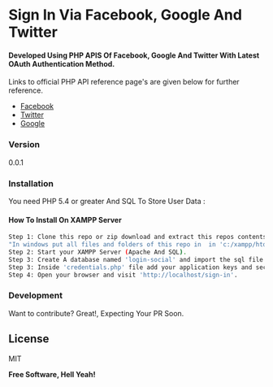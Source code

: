 # Sign In Via Facebook, Google And Twitter

#### Developed Using PHP APIS Of Facebook, Google And Twitter With Latest OAuth Authentication Method.
Links to official PHP API reference page's are given below for further reference.
  - [Facebook]
  - [Twitter]
  - [Google]
  


### Version
0.0.1



### Installation

You need PHP 5.4 or greater And SQL To Store User Data :

#### How To Install On XAMPP Server
```sh
Step 1: Clone this repo or zip download and extract this repos contents to some folder inside your 'htdocs' folder.
"In windows put all files and folders of this repo in  in 'c:/xampp/htdocs/sign-in' suppose"
Step 2: Start your XAMPP Server (Apache And SQL).
Step 3: Create A database named 'login-social' and import the sql file present in 'SQL/login-social.sql' into it.
Step 3: Inside 'credentials.php' file add your application keys and secrets.
Step 4: Open your browser and visit 'http://localhost/sign-in'.
```

### Development

Want to contribute? Great!, Expecting Your PR Soon. 



License
----

MIT


**Free Software, Hell Yeah!**

  [git-repo-url]: <https://github.com/rohitchoubey15847/Login-Social-Media/>
  [Facebook]: <https://developers.facebook.com/docs/reference/php>
  [Twitter]: <http://wwwtwitteroauth.com>
  [Google]: <https://developers.google.com/api-client-library/php/start/get_started>

